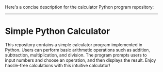 Here's a concise description for the calculator Python program repository:

---

# Simple Python Calculator

This repository contains a simple calculator program implemented in Python. Users can perform basic arithmetic operations such as addition, subtraction, multiplication, and division. The program prompts users to input numbers and choose an operation, and then displays the result. Enjoy hassle-free calculations with this intuitive calculator!

